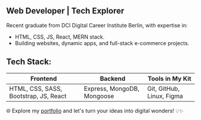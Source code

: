 ## Web Developer | Tech Explorer 

Recent graduate from DCI Digital Career Institute Berlin, with expertise in:

-  HTML, CSS, JS, React, MERN stack.
-  Building websites, dynamic apps, and full-stack e-commerce projects.

## Tech Stack:

| Frontend | Backend | Tools in My Kit |
| --- | --- | --- |
| HTML, CSS, SASS, Bootstrap, JS, React | Express, MongoDB, Mongoose | Git, GitHub, Linux, Figma |

🌐 Explore my [portfolio](#aleksandraadamchik.netlify.app) and let's turn your ideas into digital wonders! 💡✨


